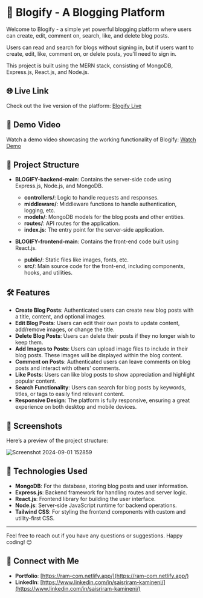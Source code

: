 # 📝 Blogify - A Blogging Platform

Welcome to Blogify - a simple yet powerful blogging platform where users can create, edit, comment on, search, like, and delete blog posts.

Users can read and search for blogs without signing in, but if users want to create, edit, like, comment on, or delete posts, you'll need to sign in.

This project is built using the MERN stack, consisting of MongoDB, Express.js, React.js, and Node.js.

## 🌐 Live Link

Check out the live version of the platform: [Blogify Live](https://blogfrontend-new.vercel.app/posts)

## 🎥 Demo Video

Watch a demo video showcasing the working functionality of Blogify: [Watch Demo](https://drive.google.com/file/d/1LXA6yUeIjRS1O0YsEa5RmU-fbyPb2ige/view?usp=sharing)

## 📂 Project Structure

- **BLOGIFY-backend-main**: Contains the server-side code using Express.js, Node.js, and MongoDB.
  - **controllers/**: Logic to handle requests and responses.
  - **middleware/**: Middleware functions to handle authentication, logging, etc.
  - **models/**: MongoDB models for the blog posts and other entities.
  - **routes/**: API routes for the application.
  - **index.js**: The entry point for the server-side application.

- **BLOGIFY-frontend-main**: Contains the front-end code built using React.js.
  - **public/**: Static files like images, fonts, etc.
  - **src/**: Main source code for the front-end, including components, hooks, and utilities.

## 🛠️ Features

- **Create Blog Posts**: Authenticated users can create new blog posts with a title, content, and optional images.
- **Edit Blog Posts**: Users can edit their own posts to update content, add/remove images, or change the title.
- **Delete Blog Posts**: Users can delete their posts if they no longer wish to keep them.
- **Add Images to Posts**: Users can upload image files to include in their blog posts. These images will be displayed within the blog content.
- **Comment on Posts**: Authenticated users can leave comments on blog posts and interact with others' comments.
- **Like Posts**: Users can like blog posts to show appreciation and highlight popular content.
- **Search Functionality**: Users can search for blog posts by keywords, titles, or tags to easily find relevant content.
- **Responsive Design**: The platform is fully responsive, ensuring a great experience on both desktop and mobile devices.

## 📸 Screenshots

Here’s a preview of the project structure:

![Screenshot 2024-09-01 152859](https://github.com/user-attachments/assets/1d8f5db1-d055-4993-8033-117160d8d58c)

## 🔧 Technologies Used

- **MongoDB**: For the database, storing blog posts and user information.
- **Express.js**: Backend framework for handling routes and server logic.
- **React.js**: Frontend library for building the user interface.
- **Node.js**: Server-side JavaScript runtime for backend operations.
- **Tailwind CSS**: For styling the frontend components with custom and utility-first CSS.

---

Feel free to reach out if you have any questions or suggestions. Happy coding! 😊

## 🔗 Connect with Me

- **Portfolio**: [https://ram-com.netlify.app/](https://ram-com.netlify.app/)
- **LinkedIn**: [https://www.linkedin.com/in/saisriram-kamineni/](https://www.linkedin.com/in/saisriram-kamineni/)
